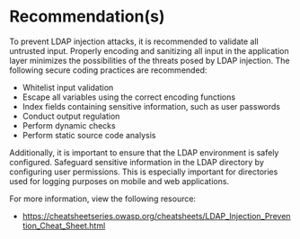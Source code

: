 # Recommendation(s)

To prevent LDAP injection attacks, it is recommended to validate all untrusted input. Properly encoding and sanitizing all input in the application layer minimizes the possibilities of the threats posed by LDAP injection. The following secure coding practices are recommended:

- Whitelist input validation
- Escape all variables using the correct encoding functions
- Index fields containing sensitive information, such as user passwords
- Conduct output regulation
- Perform dynamic checks
- Perform static source code analysis

Additionally, it is important to ensure that the LDAP environment is safely configured. Safeguard sensitive information in the LDAP directory by configuring user permissions. This is especially important for directories used for logging purposes on mobile and web applications.

For more information, view the following resource:

- <https://cheatsheetseries.owasp.org/cheatsheets/LDAP_Injection_Prevention_Cheat_Sheet.html>
